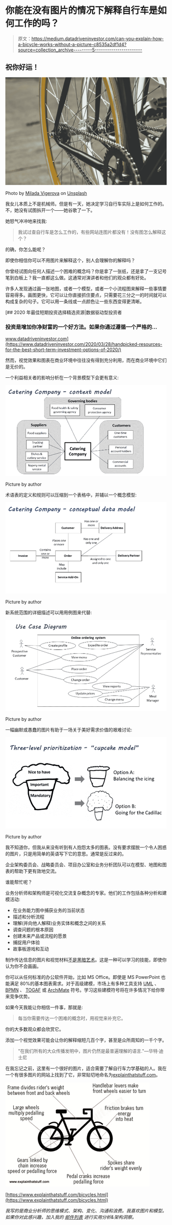 # 你能在没有图片的情况下解释自行车是如何工作的吗？

> 原文：<https://medium.datadriveninvestor.com/can-you-explain-how-a-bicycle-works-without-a-picture-c8535a2df1d4?source=collection_archive---------5----------------------->

## 祝你好运！

![](img/5cd2f6a3a1f2c16c57423d26704af1c0.png)

Photo by [Milada Vigerova](https://unsplash.com/@mili_vigerova?utm_source=unsplash&utm_medium=referral&utm_content=creditCopyText) on [Unsplash](https://unsplash.com/s/photos/bike-gears?utm_source=unsplash&utm_medium=referral&utm_content=creditCopyText)

我女儿本质上不是机械师。但是有一天，她决定学习自行车实际上是如何工作的。不，她没有试图拆开一个——她谷歌了一下。

她怒气冲冲地来找我:

> 我试过查自行车是怎么工作的，有些网站连图片都没有！没有图怎么解释这个？

的确，你怎么能呢？

即使你相信你可以不用图片来解释这个，别人会理解你的解释吗？

你曾经试图向任何人描述一个困难的概念吗？你是拿了一张纸，还是拿了一支记号笔到白板上？我一直都这么做。这通常对演讲者和他们的观众都有好处。

许多人发现通过画一张地图，或者一个模型，或者一个小流程图来解释一些事情要容易得多。画图更快，它可以让你直接抓住要点，只需要花三分之一的时间就可以构成复杂的句子。它可以用一条线或一点颜色让一些东西变得更清晰。

[](https://www.datadriveninvestor.com/2020/03/28/handpicked-resources-for-the-best-short-term-investment-options-of-2020/) [## 2020 年最佳短期投资选择精选资源|数据驱动型投资者

### 投资是增加你净财富的一个好方法。如果你通过遵循一个严格的…

www.datadriveninvestor.com](https://www.datadriveninvestor.com/2020/03/28/handpicked-resources-for-the-best-short-term-investment-options-of-2020/) 

然而，视觉效果和图表在商业环境中往往没有得到充分利用，而在商业环境中它们是无价的。

一个利益相关者的影响分析在一个背景模型下会更有意义:

![](img/34e601c53879cd4dd823f8ac90eab4d4.png)

Picture by author

术语表的定义和规则可以压缩到一个表格中，并辅以一个概念模型:

![](img/d096a659fe14c0f7cfde539a1a7897cb.png)

Picture by author

新系统范围的详细描述可以用用例图来代替:

![](img/6c191d64885b62e64db39b7e65e0ad0b.png)

Picture by author

一幅幽默或愚蠢的图片有助于一场关于美好需求价值的艰难讨论:

![](img/17590fc38b9c873bce97159304f1b37a.png)

Picture by author

我不知道你，但我从来没有听到有人抱怨太多的图表。没有要求摆脱一个令人困惑的图片，只是用简单的英语写下它的意思。通常是反过来的。

企业架构委员会、战略委员会、项目办公室和业务分析团队可以在模型、地图和图表的帮助下更有效地交流。

谁能帮忙呢？

业务分析师和架构师是可视化交流复杂概念的专家。他们的工作包括各种分析和建模活动:

*   在业务能力图中捕获业务的当前状态
*   描述和分析流程
*   理解(并向他人解释)业务实体和概念之间的关系
*   调查问题的根本原因
*   创建未来产品或流程的愿景
*   捕捉用户体验
*   故事板游戏和互动

制作传达信息的图片和视觉材料[不是黑暗艺术](https://why-change.com/2019/05/28/the-dark-art-of-modeling/)。这是一种可以学习的技能，即使你认为你不会画画。

你可以从任何标准的办公软件开始，比如 MS Office。即使是 MS PowerPoint 也能满足 80%的基本图表需求。对于高级建模，市场上有多种工具支持 [UML](https://www.visual-paradigm.com/guide/uml-unified-modeling-language/what-is-uml/) 、 [BPMN](http://www.bpmn.org/) 、 [TOGAF](https://pubs.opengroup.org/architecture/togaf9-doc/arch/) 或 [ArchiMate](https://pubs.opengroup.org/architecture/archimate3-doc/) 符号。学习这些建模符号将在许多情况下给你带来竞争优势。

如果今天我能让你相信一件事，那就是:

> 每当你需要传达一个困难的概念时，用视觉来补充它。

你的大多数观众都会欣赏它。

添加一个视觉效果可能会让你的解释缩短几百个字，甚至是众所周知的一千个字。

> "在我们所有的大众传播发明中，图片仍然是最普遍理解的语言."—华特·迪士尼

在我忘记之前，这里有一个很好的图片，适合需要了解自行车力学基础的人。我在一个有很多图片的网站上找到了它，非常贴切地命名为[explainthatstuff.com](https://www.explainthatstuff.com/bicycles.html)。

![](img/d1f59103c0c9e1d5f6b49afb54e6cfec.png)

[https://www.explainthatstuff.com/bicycles.html](https://www.explainthatstuff.com/bicycles.html)

*我写的是商业分析师的思维模式、架构、变化、沟通和浪费。我喜欢图片和模型。如果你对此感兴趣，加入我的* [*邮件列表*](http://eepurl.com/gXw695) *进行实用分析&架构洞察。*